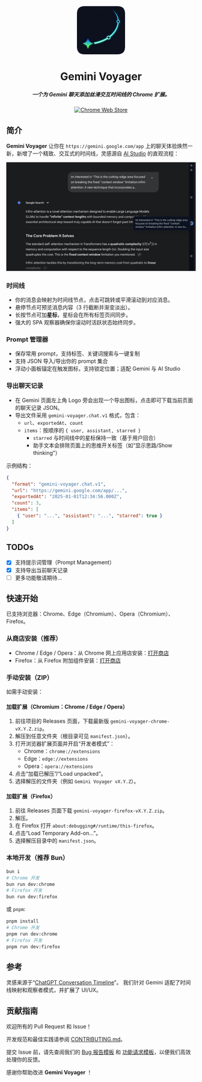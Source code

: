 <div align="center">
  <img src="public/icon-128.png" alt="logo"/>
  <h1>Gemini Voyager</h1>
  <h5>一个为 Gemini 聊天添加丝滑交互时间线的 Chrome 扩展。</h5>
</div>

<p align="center">
  <a href="https://chromewebstore.google.com/detail/kjdpnimcnfinmilocccippmododhceol?utm_source=item-share-cb" target="_blank">
    <img alt="Chrome Web Store" src="https://img.shields.io/badge/安装-Chrome%20Web%20Store-4285F4?logo=google-chrome&logoColor=white">
  </a>
</p>

## 简介 <a name="intro"></a>

**Gemini Voyager** 让你在 `https://gemini.google.com/app` 上的聊天体验焕然一新，新增了一个精致、交互式的时间线，灵感源自 [AI Studio](https://aistudio.google.com/) 的直观流程：

<div align="center">
  <img src="public/teaser.png" alt="teaser"/>
</div>

### 时间线

- 你的消息会映射为时间线节点，点击可跳转或平滑滚动到对应消息。
- 悬停节点可预览消息内容（3 行截断并渐变淡出）。
- 长按节点可加**星标**，星标会在所有标签页间同步。
- 强大的 SPA 观察器确保你滚动时活跃状态始终同步。

### Prompt 管理器

- 保存常用 prompt，支持标签、关键词搜索与一键复制
- 支持 JSON 导入/导出你的 prompt 集合
- 浮动小面板锚定在触发图标，支持锁定位置；适配 Gemini 与 AI Studio

### 导出聊天记录

- 在 Gemini 页面左上角 Logo 旁会出现一个导出图标，点击即可下载当前页面的聊天记录 JSON。
- 导出文件采用 `gemini-voyager.chat.v1` 格式，包含：
  - `url`、`exportedAt`、`count`
  - `items`：按顺序的 `{ user, assistant, starred }`
    - `starred` 与时间线中的星标保持一致（基于用户回合）
    - 助手文本会排除页面上的思维开关标签（如“显示思路/Show thinking”）

示例结构：

```json
{
  "format": "gemini-voyager.chat.v1",
  "url": "https://gemini.google.com/app/...",
  "exportedAt": "2025-01-01T12:34:56.000Z",
  "count": 3,
  "items": [
    { "user": "...", "assistant": "...", "starred": true }
  ]
}
```

## TODOs <a name="todos"></a>

- [x] 支持提示词管理（Prompt Management）
- [x] 支持导出当前聊天记录
- [ ] 更多功能敬请期待...

## 快速开始 <a name="gettingStarted"></a>

已支持浏览器：Chrome、Edge（Chromium）、Opera（Chromium）、Firefox。

### 从商店安装（推荐）

- Chrome / Edge / Opera：从 Chrome 网上应用店安装：[打开商店](<!-- REPLACE_WITH_CHROME_WEB_STORE_URL -->)
- Firefox：从 Firefox 附加组件安装：[打开商店](<!-- REPLACE_WITH_FIREFOX_ADDONS_URL -->)

### 手动安装（ZIP）

如需手动安装：

#### 加载扩展（Chromium：Chrome / Edge / Opera）

1. 前往项目的 Releases 页面，下载最新版 `gemini-voyager-chrome-vX.Y.Z.zip`。
2. 解压到任意文件夹（根目录可见 `manifest.json`）。
3. 打开浏览器扩展页面并开启“开发者模式”：
   - Chrome：`chrome://extensions`
   - Edge：`edge://extensions`
   - Opera：`opera://extensions`
4. 点击“加载已解压”/“Load unpacked”。
5. 选择解压的文件夹（例如 `Gemini Voyager vX.Y.Z`）。

#### 加载扩展（Firefox）

1. 前往 Releases 页面下载 `gemini-voyager-firefox-vX.Y.Z.zip`。
2. 解压。
3. 在 Firefox 打开 `about:debugging#/runtime/this-firefox`。
4. 点击“Load Temporary Add-on…”。
5. 选择解压目录中的 `manifest.json`。

### 本地开发（推荐 Bun）

```bash
bun i
# Chrome 开发
bun run dev:chrome
# Firefox 开发
bun run dev:firefox
```

或 `pnpm`:

```bash
pnpm install
# Chrome 开发
pnpm run dev:chrome
# Firefox 开发
pnpm run dev:firefox
```


## 参考

灵感来源于“[ChatGPT Conversation Timeline](https://github.com/Reborn14/chatgpt-conversation-timeline)”。
我们针对 Gemini 适配了时间线映射和观察者模式，并扩展了 UI/UX。

## 贡献指南 <a name="contributing"></a>
欢迎所有的 Pull Request 和 Issue！

开发规范和最佳实践请参阅 [CONTRIBUTING.md](./CONTRIBUTING.md)。

提交 Issue 前，请先查阅我们的 [Bug 报告模板](https://github.com/Nagi-ovo/gemini-voyager/blob/main/.github/ISSUE_TEMPLATE/bug_report.md) 和 [功能请求模板](https://github.com/Nagi-ovo/gemini-voyager/blob/main/.github/ISSUE_TEMPLATE/feat_request.md)，以便我们高效处理你的反馈。

感谢你帮助改进 **Gemini Voyager** ！
